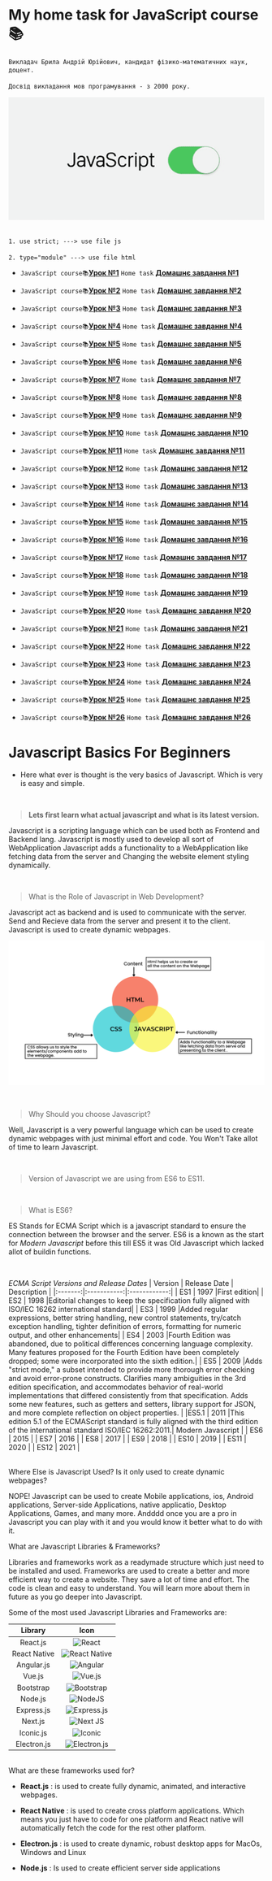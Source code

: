 # My home task for JavaScript course📚

```
Викладач Брила Андрій Юрійович, кандидат фізико-математичних наук, доцент.

Досвід викладання мов програмування - з 2000 року.

```

![](./assets/js-gif.gif)

```

1. use strict; ---> use file js

2. type="module" ---> use file html

```

- `JavaScript course📚`[**Урок №1**](https://youtube.com/live/fnJfUNaDpEc?feature=share)
  `Home task`
  [**Домашнє завдання №1**](https://drive.google.com/drive/folders/1-luVq8_1syEQ-QTTdRruHWxvd0eNGtVJ?usp=sharing)

- `JavaScript course📚`[**Урок №2**](https://youtube.com/live/Fr-f5VtJaY0?feature=share)
  `Home task`
  [**Домашнє завдання №2**](https://drive.google.com/drive/folders/1Y1mfIt9QB4xfoF0VFbijz-7Z3oIH677E?usp=sharing)

- `JavaScript course📚`[**Урок №3**](https://youtube.com/live/uLhGTWkupbk?feature=share)
  `Home task`
  [**Домашнє завдання №3**](https://drive.google.com/drive/folders/1M5igFN6XDvV5EHXSLBdRw4vB_Ninb-pJ?usp=sharing)

- `JavaScript course📚`[**Урок №4**](https://youtube.com/live/w6_Qs2D068w?feature=share)
  `Home task`
  [**Домашнє завдання №4**](https://drive.google.com/drive/folders/1M5igFN6XDvV5EHXSLBdRw4vB_Ninb-pJ?usp=sharing)

- `JavaScript course📚`[**Урок №5**](https://youtube.com/live/mlW62Jeu3vE?feature=share)
  `Home task`
  [**Домашнє завдання №5**](https://drive.google.com/drive/folders/1vwqQHDAyxGO5F-nyS1mPRH1phm9DcMlo?usp=sharing)

- `JavaScript course📚`[**Урок №6**](https://youtube.com/live/pNgSVCs3B8A?feature=share)
  `Home task`
  [**Домашнє завдання №6**](https://drive.google.com/drive/folders/1PEyUn2NUAJJBnDGfWRvzpfRtM_Li62Mg?usp=sharing)

- `JavaScript course📚`[**Урок №7**](https://youtube.com/live/T8kNXv0vcGU?feature=share)
  `Home task`
  [**Домашнє завдання №7**](https://drive.google.com/drive/folders/1BTab-oGw_5NyR3_bon4bNA2i5PHm6f95?usp=sharing)

- `JavaScript course📚`[**Урок №8**](https://youtube.com/live/TnLFK4HZaBw?feature=share)
  `Home task`
  [**Домашнє завдання №8**](https://drive.google.com/drive/folders/1OdsYzG9vPNstvC_E3CUKlbn43OMDRWM0?usp=sharing)

- `JavaScript course📚`[**Урок №9**](https://youtube.com/live/N2WZ5HFZv1I?feature=share)
  `Home task`
  [**Домашнє завдання №9**](https://drive.google.com/drive/folders/1bahD2w-_yltZzZX7CB0gIK0fWQ61Kpxq?usp=sharing)

- `JavaScript course📚`[**Урок №10**](https://youtube.com/live/XVvvDQ0awVU?feature=share)
  `Home task`
  [**Домашнє завдання №10**](https://drive.google.com/drive/folders/1jrF3QMvOmJXJ-Jx5J5NLx7W5RadFc7XA?usp=sharing)

- `JavaScript course📚`[**Урок №11**](https://youtube.com/live/F8RJBDEv9fw?feature=share)
  `Home task`
  [**Домашнє завдання №11**](https://drive.google.com/drive/folders/1XX65wtZYh4sgV9CksbgKOkrwIruE7D6x?usp=sharing)

- `JavaScript course📚`[**Урок №12**](https://youtube.com/live/zzDhh4KD6JY?feature=share)
  `Home task`
  [**Домашнє завдання №12**](https://drive.google.com/drive/folders/11vAB2pTZzggFEm8qTCT2-K4jKYz0RKor?usp=sharing)

- `JavaScript course📚`[**Урок №13**](https://youtube.com/live/Vd81WLht5I4?feature=share)
  `Home task`
  [**Домашнє завдання №13**](https://drive.google.com/drive/folders/1Z4B1XXR3rmCPdj4p2dNcAPVcLbEqByXs?usp=sharing)

- `JavaScript course📚`[**Урок №14**](https://youtube.com/live/T33CJSxXixw?feature=share)
  `Home task`
  [**Домашнє завдання №14**](https://drive.google.com/drive/folders/1owpDMqP7Pu7jK55QbIQcCnhk46PAlghM?usp=sharing)

- `JavaScript course📚`[**Урок №15**](https://youtube.com/live/9crtAifIjW4?feature=share)
  `Home task`
  [**Домашнє завдання №15**](https://drive.google.com/drive/folders/10LTwkUxS3OLy54zsfVsUs80Oq8fkr-JK?usp=sharing)

- `JavaScript course📚`[**Урок №16**](https://youtube.com/live/JNl-fb6uGbg?feature=share)
  `Home task`
  [**Домашнє завдання №16**](https://drive.google.com/drive/folders/1Xjg6wDPi0NwPlxofNCQqi00dPWRMFepd?usp=sharing)

- `JavaScript course📚`[**Урок №17**](https://youtube.com/live/2aYIcTsYETY?feature=share)
  `Home task`
  [**Домашнє завдання №17**](https://drive.google.com/drive/folders/1CJAEmljvNc0iqJrOnvC0IMBe_uAnFD06?usp=sharing)

- `JavaScript course📚`[**Урок №18**](https://youtube.com/live/eTBvKzhPDEE?feature=share)
  `Home task`
  [**Домашнє завдання №18**](https://drive.google.com/drive/folders/127AwfXRs-6F4_RTLx4bNX5fghZyK2ZZk?usp=sharing)

- `JavaScript course📚`[**Урок №19**](https://youtube.com/live/F0QCqsT9uZg?feature=share)
  `Home task`
  [**Домашнє завдання №19**](https://drive.google.com/drive/folders/10NEcU--OV5XWM4U5Bo14OBOPYNjsiz4b?usp=sharing)

- `JavaScript course📚`[**Урок №20**](https://youtube.com/live/RO4MoX6Ad_E?feature=share)
  `Home task`
  [**Домашнє завдання №20**](https://drive.google.com/drive/folders/1lDq70ZFzCNGwYSfDLPhY39PvINQP4GWJ?usp=sharing)

- `JavaScript course📚`[**Урок №21**](https://youtube.com/live/igIIF5RYuhk?feature=share)
  `Home task`
  [**Домашнє завдання №21**](https://drive.google.com/drive/folders/1WRTZJPkD2BfOssavP-t6pKggiX_jfxS3?usp=sharing)

- `JavaScript course📚`[**Урок №22**](https://youtube.com/live/JT12lzOGXsI?feature=share)
  `Home task`
  [**Домашнє завдання №22**](https://drive.google.com/drive/folders/1vQotcNUp278W0ZVYw_8WCdAmneNg3nL4?usp=sharing)

- `JavaScript course📚`[**Урок №23**](https://youtube.com/live/XDNxqWF4klc?feature=share)
  `Home task`
  [**Домашнє завдання №23**](https://drive.google.com/drive/folders/1Qe0uP8ifI73xARlFVKIQGvY2byQO-N7f?usp=sharing)

- `JavaScript course📚`[**Урок №24**](https://youtube.com/live/rJ3Hdku0uRw?feature=share)
  `Home task`
  [**Домашнє завдання №24**](https://drive.google.com/drive/folders/11yvzRV5LM2JuTtE_XjdTGp8mlZQUL_xE?usp=sharing)

- `JavaScript course📚`[**Урок №25**](https://youtube.com/live/ThdnraoowXI?feature=share)
  `Home task`
  [**Домашнє завдання №25**](https://drive.google.com/drive/folders/1UrgANCnsrKotyrRfHiK_b0KfTCa2GMV_?usp=sharing)

- `JavaScript course📚`[**Урок №26**](https://youtube.com/live/w1sWgfnT1bY?feature=share)
  `Home task`
  [**Домашнє завдання №26**](https://drive.google.com/drive/folders/1l7NpNAV7DKT7Rdqy-uSShhRXUbsZDizg?usp=sharing)

# Javascript Basics For Beginners

- Here what ever is thought is the very basics of Javascript. Which is very is
  easy and simple.

<br>

> **Lets first learn what actual javascript and what is its latest version.**

Javascript is a scripting language which can be used both as Frontend and
Backend lang. Javascript is mostly used to develop all sort of WebApplication
Javascript adds a functionality to a WebApplication like fetching data from the
server and Changing the website element styling dynamically.

<br>

> What is the Role of Javascript in Web Development?

Javascript act as backend and is used to communicate with the server. Send and
Recieve data from the server and present it to the client. Javascript is used to
create dynamic webpages.

![](./assets/js-1.png)

<br>

> Why Should you choose Javascript?

Well, Javascript is a very powerful language which can be used to create dynamic
webpages with just minimal effort and code. You Won't Take allot of time to
learn Javascript.

<br>

> Version of Javascript we are using from ES6 to ES11.

<br>

> What is ES6?

ES Stands for ECMA Script which is a javascript standard to ensure the
connection between the browser and the server. ES6 is a known as the start for
_Modern Javascript_ before this till ES5 it was Old Javascript which lacked
allot of buildin functions.

<br>

_ECMA Script Versions and Release Dates_ | Version | Release Date | Description
| |:-------:|:-----------:|:------------:| | ES1 | 1997 |First edition| | ES2 |
1998 |Editorial changes to keep the specification fully aligned with ISO/IEC
16262 international standard| | ES3 | 1999 |Added regular expressions, better
string handling, new control statements, try/catch exception handling, tighter
definition of errors, formatting for numeric output, and other enhancements| |
ES4 | 2003 |Fourth Edition was abandoned, due to political differences
concerning language complexity. Many features proposed for the Fourth Edition
have been completely dropped; some were incorporated into the sixth edition.| |
ES5 | 2009 |Adds "strict mode," a subset intended to provide more thorough error
checking and avoid error-prone constructs. Clarifies many ambiguities in the 3rd
edition specification, and accommodates behavior of real-world implementations
that differed consistently from that specification. Adds some new features, such
as getters and setters, library support for JSON, and more complete reflection
on object properties. | |ES5.1 | 2011 |This edition 5.1 of the ECMAScript
standard is fully aligned with the third edition of the international standard
ISO/IEC 16262:2011.| Modern Javascript | | ES6 | 2015 | | ES7 | 2016 | | ES8 |
2017 | | ES9 | 2018 | | ES10 | 2019 | | ES11 | 2020 | | ES12 | 2021 |

<br>
Where Else is Javascript Used? Is it only used to create dynamic webpages?

NOPE! Javascript can be used to create Mobile applications, ios, Android
applications, Server-side Applications, native applicatio, Desktop Applications,
Games, and many more. Andddd once you are a pro in Javascript you can play with
it and you would know it better what to do with it.

What are Javascript Libraries & Frameworks?

Libraries and frameworks work as a readymade structure which just need to be
installed and used. Frameworks are used to create a better and more efficient
way to create a website. They save a lot of time and effort. The code is clean
and easy to understand. You will learn more about them in future as you go
deeper into Javascript.

Some of the most used Javascript Libraries and Frameworks are:

|   Library    |                                                            Icon                                                             |
| :----------: | :-------------------------------------------------------------------------------------------------------------------------: |
|   React.js   |        ![React](https://img.shields.io/badge/react-%2320232a.svg?style=for-the-badge&logo=react&logoColor=%2361DAFB)        |
| React Native | ![React Native](https://img.shields.io/badge/react_native-%2320232a.svg?style=for-the-badge&logo=react&logoColor=%2361DAFB) |
|  Angular.js  |       ![Angular](https://img.shields.io/badge/angular-%23DD0031.svg?style=for-the-badge&logo=angular&logoColor=white)       |
|    Vue.js    |      ![Vue.js](https://img.shields.io/badge/vuejs-%2335495e.svg?style=for-the-badge&logo=vuedotjs&logoColor=%234FC08D)      |
|  Bootstrap   |    ![Bootstrap](https://img.shields.io/badge/bootstrap-%23563D7C.svg?style=for-the-badge&logo=bootstrap&logoColor=white)    |
|   Node.js    |           ![NodeJS](https://img.shields.io/badge/node.js-6DA55F?style=for-the-badge&logo=node.js&logoColor=white)           |
|  Express.js  |  ![Express.js](https://img.shields.io/badge/express.js-%23404d59.svg?style=for-the-badge&logo=express&logoColor=%2361DAFB)  |
|   Next.js    |            ![Next JS](https://img.shields.io/badge/Next-black?style=for-the-badge&logo=next.js&logoColor=white)             |
|  Iconic.js   |            ![Iconic](https://img.shields.io/badge/Iconic-16B7FB?style=for-the-badge&logo=react&logoColor=black)             |
| Electron.js  |       ![Electron.js](https://img.shields.io/badge/Electron-191970?style=for-the-badge&logo=Electron&logoColor=white)        |

<br>
What are these frameworks used for?

- **React.js** : is used to create fully dynamic, animated, and interactive
  webpages.

- **React Native** : is used to create cross platform applications. Which means
  you just have to code for one platform and React native will automatically
  fetch the code for the rest other platform.

- **Electron.js** : is used to create dynamic, robust desktop apps for MacOs,
  Windows and Linux
- **Node.js** : Is used to create efficient server side applications
